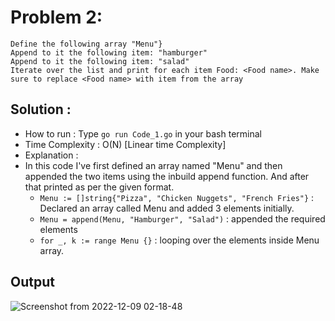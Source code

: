 # Problem 2:
```
Define the following array "Menu"}
Append to it the following item: "hamburger"
Append to it the following item: "salad"
Iterate over the list and print for each item Food: <Food name>. Make sure to replace <Food name> with item from the array
```
## Solution : 

* How to run : Type `go run Code_1.go` in your bash terminal
* Time Complexity : O(N) [Linear time Complexity]
* Explanation :
* In this code I've first defined an array named "Menu" and then appended the two items using the inbuild append function. And after that printed as per the given format.
    * `Menu := []string{"Pizza", "Chicken Nuggets", "French Fries"}` : Declared an array called Menu and added 3 elements initially.
    * `Menu = append(Menu, "Hamburger", "Salad")` : appended the required elements
    * `for _, k := range Menu {}` : looping over the elements inside Menu array.

## Output
![Screenshot from 2022-12-09 02-18-48](https://user-images.githubusercontent.com/73513838/206564818-e00559f9-64a2-4c70-bb3f-2a6b037fdac5.png)
